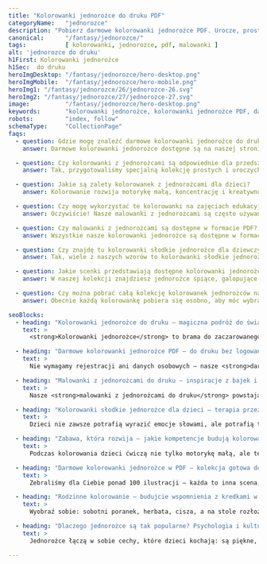 ```yaml
---
title: "Kolorowanki jednorożce do druku PDF"
categoryName:   "jednorozce"
description: "Pobierz darmowe kolorowanki jednorożce PDF. Urocze, proste do druku ilustracje idealne dla dzieci. Magiczna zabawa czeka!"
canonical:      "/fantasy/jednorozce/"
tags:           [ kolorowanki, jednorozce, pdf, malowanki ]
alt: 'jednorozce do druku'
h1First: Kolorowanki jednorożce
h1Sec:  do druku
heroImgDesktop: "/fantasy/jednorozce/hero-desktop.png"
heroImgMobile:  "/fantasy/jednorozce/hero-mobile.png"
heroImg1: "/fantasy/jednorozce/26/jednorozce-26.svg"
heroImg2: "/fantasy/jednorozce/27/jednorozce-27.svg"
image:          "/fantasy/jednorozce/hero-desktop.png"
keywords:       "kolorowanki jednorożce, kolorowanki jednorożce PDF, darmowe kolorowanki jednorożce do druku, malowanki z jednorożcami, kolorowanki słodkie jednorożce dla dzieci"
robots:         "index, follow"
schemaType:     "CollectionPage"
faqs:
  - question: Gdzie mogę znaleźć darmowe kolorowanki jednorożce do druku?
    answer: Darmowe kolorowanki jednorożce dostępne są na naszej stronie w formacie PDF – gotowe do natychmiastowego pobrania bez konieczności logowania czy rejestracji. Wystarczy kliknąć i drukować!

  - question: Czy kolorowanki z jednorożcami są odpowiednie dla przedszkolaków?
    answer: Tak, przygotowaliśmy specjalną kolekcję prostych i uroczych wzorów, idealnych dla dzieci w wieku przedszkolnym. Kontury są grube, a kompozycje nieskomplikowane, by zachęcać najmłodszych do samodzielnego kolorowania.

  - question: Jakie są zalety kolorowanek z jednorożcami dla dzieci?
    answer: Kolorowanie rozwija motorykę małą, koncentrację i kreatywność. Obrazki z jednorożcami dodatkowo pobudzają wyobraźnię i dają poczucie zanurzenia w świecie bajek i magii – co działa relaksująco i terapeutycznie.

  - question: Czy mogę wykorzystać te kolorowanki na zajęciach edukacyjnych?
    answer: Oczywiście! Nasze malowanki z jednorożcami są często używane w przedszkolach, szkołach i podczas warsztatów. Można je wykorzystywać jako materiały wspierające rozwój artystyczny i emocjonalny dzieci.

  - question: Czy malowanki z jednorożcami są dostępne w formacie PDF?
    answer: Wszystkie nasze kolorowanki jednorożce są dostępne w formacie PDF. Są gotowe do druku w formacie A4, dzięki czemu wystarczy jeden klik, by cieszyć się wysoką jakością rysunku na papierze.

  - question: Czy znajdę tu kolorowanki słodkie jednorożce dla dziewczynek?
    answer: Tak, wiele z naszych wzorów to kolorowanki słodkie jednorożce z kokardkami, serduszkami, tęczami i innymi motywami uwielbianymi przez dziewczynki. Ale chłopcy też je uwielbiają!

  - question: Jakie scenki przedstawiają dostępne kolorowanki jednorożców?
    answer: W naszej kolekcji znajdziesz jednorożce śpiące, galopujące przez tęczę, odpoczywające w ogrodzie kwiatów, lecące wśród gwiazd czy tańczące na chmurach – każda ilustracja to inna bajka do pokolorowania.

  - question: Czy można pobrać całą kolekcję kolorowanek jednorożców naraz?
    answer: Obecnie każdą kolorowankę pobiera się osobno, aby móc wybrać ulubione scenki. Wkrótce jednak planujemy możliwość pobrania całej kolekcji jako jednej książeczki PDF.

seoBlocks:
  - heading: "Kolorowanki jednorożce do druku – magiczna podróż do świata fantazji"
    text: >
      <strong>Kolorowanki jednorożce</strong> to brama do zaczarowanego świata, w którym nie obowiązują żadne zasady oprócz tych stworzonych przez dziecięcą wyobraźnię. Galopujące przez tęczowe niebo, śpiące wśród chmur czy tańczące wśród gwiazd – nasze jednorożce mają własne historie i czekają, aż Twoje dziecko dopisze je kredką. To nie tylko zabawa, ale rozwijanie wrażliwości, cierpliwości i poczucia estetyki. Idealne na spokojne popołudnia i twórcze poranki.

  - heading: "Darmowe kolorowanki jednorożce PDF – do druku bez logowania i ograniczeń"
    text: >
      Nie wymagamy rejestracji ani danych osobowych – nasze <strong>darmowe kolorowanki jednorożce PDF</strong> możesz pobierać natychmiast. Pliki są zoptymalizowane pod format A4, dzięki czemu drukarka nie ucina żadnych detali, a dzieci mają wygodną przestrzeń do twórczego działania. To świetna opcja zarówno dla rodziców, jak i nauczycieli przedszkoli czy animatorów zabaw.

  - heading: "Malowanki z jednorożcami do druku – inspiracje z bajek i snów"
    text: >
      Nasze <strong>malowanki z jednorożcami do druku</strong> powstają z myślą o tym, co dzieci kochają najbardziej: opowieści. Na jednym z rysunków jednorożec przyjaźni przynosi światło do ciemnego lasu, na innym niesie na grzbiecie małą księżniczkę w stronę zamku z chmur. To nie są tylko obrazki – to zaczątek opowieści, które mogą rozwinąć się przy wspólnym kolorowaniu.

  - heading: "Kolorowanki słodkie jednorożce dla dzieci – terapia przez kolor"
    text: >
      Dzieci nie zawsze potrafią wyrazić emocje słowami, ale potrafią to zrobić poprzez sztukę. <strong>Kolorowanki słodkie jednorożce dla dzieci</strong> mogą pełnić rolę cichej terapii – pomagają wyciszyć się po trudnym dniu, odreagować napięcie i skupić uwagę na przyjemnym, twórczym zadaniu. Rysowanie po konturach w rytmie własnych emocji to doskonała forma samoregulacji.

  - heading: "Zabawa, która rozwija – jakie kompetencje budują kolorowanki?"
    text: >
      Podczas kolorowania dzieci ćwiczą nie tylko motorykę małą, ale też koncentrację, planowanie, rozpoznawanie kolorów, a nawet poczucie estetyki. Kolorując jednorożca galopującego przez łąkę lub śpiącego w kwiecistym sadzie, dziecko uczy się decyzyjności – jaki kolor grzywy, jaka aura? To niewinne pytania, które uruchamiają całe procesy poznawcze.

  - heading: "Darmowe kolorowanki jednorożce w PDF – kolekcja gotowa do druku"
    text: >
      Zebraliśmy dla Ciebie ponad 100 ilustracji – każda to inna scena, inny styl, inne emocje. Od prostych rysunków dla najmłodszych po bardziej szczegółowe wzory dla starszych dzieci. Możesz wydrukować całą książeczkę tematyczną lub wybrać ulubione strony i stworzyć własny zestaw. A wszystko to – bezpłatnie. <strong>Darmowe kolorowanki jednorożce PDF</strong> to nasz wkład w rozwój dziecięcej wyobraźni.

  - heading: "Rodzinne kolorowanie – budujcie wspomnienia z kredkami w dłoni"
    text: >
      Wyobraź sobie: sobotni poranek, herbata, cisza, a na stole rozłożone kartki i kredki. Kolorowanie jednorożców może być nie tylko zabawą dla dziecka, ale wspólnym rytuałem, który wzmacnia więzi. Kiedy rodzic maluje razem z dzieckiem, tworzy nie tylko obrazek, ale też wspomnienie – jedno z tych, które zostają na zawsze. 

  - heading: "Dlaczego jednorożce są tak popularne? Psychologia i kultura dziecięcej fascynacji"
    text: >
      Jednorożce łączą w sobie cechy, które dzieci kochają: są piękne, magiczne i dobre. W bajkach często pomagają bohaterom, leczą, ratują lub prowadzą do celu. Psychologowie podkreślają, że symbol jednorożca działa jak archetyp marzenia i bezpiecznej siły. W świecie, który bywa nieprzewidywalny, jednorożec daje dziecku poczucie kontroli i nadziei. I właśnie dlatego tak chętnie sięgają po <strong>kolorowanki jednorożce</strong> – bo tam wszystko jest możliwe.

---
```

